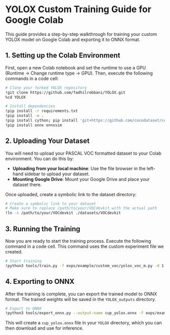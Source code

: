 # YOLOX Custom Training Guide for Google Colab

This guide provides a step-by-step walkthrough for training your custom YOLOX model on Google Colab and exporting it to ONNX format.

## 1. Setting up the Colab Environment

First, open a new Colab notebook and set the runtime to use a GPU (Runtime -> Change runtime type -> GPU). Then, execute the following commands in a code cell:

```bash
# Clone your forked YOLOX repository
!git clone https://github.com/fadhilrobbani/YOLOX.git
%cd YOLOX

# Install dependencies
!pip install -r requirements.txt
!pip install -e .
!pip install cython; pip install 'git+https://github.com/cocodataset/cocoapi.git#subdirectory=PythonAPI'
!pip install onnx onnxsim
```

## 2. Uploading Your Dataset

You will need to upload your PASCAL VOC formatted dataset to your Colab environment. You can do this by:

*   **Uploading from your local machine**: Use the file browser in the left-hand sidebar to upload your dataset.
*   **Mounting Google Drive**: Mount your Google Drive and place your dataset there.

Once uploaded, create a symbolic link to the dataset directory:

```bash
# Create a symbolic link to your dataset
# Make sure to replace /path/to/your/VOCdevkit with the actual path
!ln -s /path/to/your/VOCdevkit ./datasets/VOCdevkit
```

## 3. Running the Training

Now you are ready to start the training process. Execute the following command in a code cell. This command uses the custom experiment file we created.

```bash
# Start training
!python3 tools/train.py -f exps/example/custom_voc/yolox_voc_m.py -d 1 -b 8 --fp16 -c weights/yolox_m.pth
```

## 4. Exporting to ONNX

After the training is complete, you can export the trained model to ONNX format. The trained weights will be saved in the `YOLOX_outputs` directory.

```bash
# Export to ONNX
!python3 tools/export_onnx.py --output-name cup_yolox.onnx -f exps/example/custom_voc/yolox_voc_m.py -c YOLOX_outputs/yolox_voc_m/best_ckpt.pth
```

This will create a `cup_yolox.onnx` file in your `YOLOX` directory, which you can then download and use for inference.